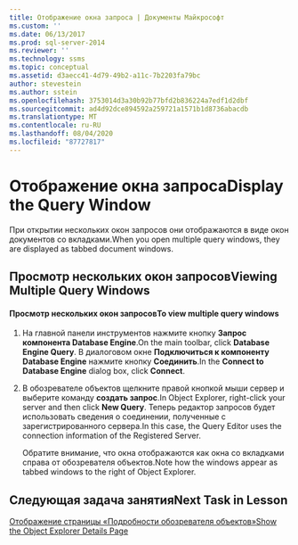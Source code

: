 ```yaml
---
title: Отображение окна запроса | Документы Майкрософт
ms.custom: ''
ms.date: 06/13/2017
ms.prod: sql-server-2014
ms.reviewer: ''
ms.technology: ssms
ms.topic: conceptual
ms.assetid: d3aecc41-4d79-49b2-a11c-7b2203fa79bc
author: stevestein
ms.author: sstein
ms.openlocfilehash: 3753014d3a30b92b77bfd2b836224a7edf1d2dbf
ms.sourcegitcommit: ad4d92dce894592a259721a1571b1d8736abacdb
ms.translationtype: MT
ms.contentlocale: ru-RU
ms.lasthandoff: 08/04/2020
ms.locfileid: "87727817"
---
```

# <a name="display-the-query-window"></a><span data-ttu-id="6f935-102">Отображение окна запроса</span><span class="sxs-lookup"><span data-stu-id="6f935-102">Display the Query Window</span></span>
  <span data-ttu-id="6f935-103">При открытии нескольких окон запросов они отображаются в виде окон документов со вкладками.</span><span class="sxs-lookup"><span data-stu-id="6f935-103">When you open multiple query windows, they are displayed as tabbed document windows.</span></span>  
  
## <a name="viewing-multiple-query-windows"></a><span data-ttu-id="6f935-104">Просмотр нескольких окон запросов</span><span class="sxs-lookup"><span data-stu-id="6f935-104">Viewing Multiple Query Windows</span></span>  
  
#### <a name="to-view-multiple-query-windows"></a><span data-ttu-id="6f935-105">Просмотр нескольких окон запросов</span><span class="sxs-lookup"><span data-stu-id="6f935-105">To view multiple query windows</span></span>  
  
1.  <span data-ttu-id="6f935-106">На главной панели инструментов нажмите кнопку **Запрос компонента Database Engine**.</span><span class="sxs-lookup"><span data-stu-id="6f935-106">On the main toolbar, click **Database Engine Query**.</span></span> <span data-ttu-id="6f935-107">В диалоговом окне **Подключиться к компоненту Database Engine** нажмите кнопку **Соединить**.</span><span class="sxs-lookup"><span data-stu-id="6f935-107">In the **Connect to Database Engine** dialog box, click **Connect**.</span></span>  
  
2.  <span data-ttu-id="6f935-108">В обозревателе объектов щелкните правой кнопкой мыши сервер и выберите команду **создать запрос**.</span><span class="sxs-lookup"><span data-stu-id="6f935-108">In Object Explorer, right-click your server and then click **New Query**.</span></span> <span data-ttu-id="6f935-109">Теперь редактор запросов будет использовать сведения о соединении, полученные с зарегистрированного сервера.</span><span class="sxs-lookup"><span data-stu-id="6f935-109">In this case, the Query Editor uses the connection information of the Registered Server.</span></span>  
  
     <span data-ttu-id="6f935-110">Обратите внимание, что окна отображаются как окна со вкладками справа от обозревателя объектов.</span><span class="sxs-lookup"><span data-stu-id="6f935-110">Note how the windows appear as tabbed windows to the right of Object Explorer.</span></span>  
  
## <a name="next-task-in-lesson"></a><span data-ttu-id="6f935-111">Следующая задача занятия</span><span class="sxs-lookup"><span data-stu-id="6f935-111">Next Task in Lesson</span></span>  
 [<span data-ttu-id="6f935-112">Отображение страницы «Подробности обозревателя объектов»</span><span class="sxs-lookup"><span data-stu-id="6f935-112">Show the Object Explorer Details Page</span></span>](lesson-1-5-show-the-object-explorer-details-page.md)  
  
  
